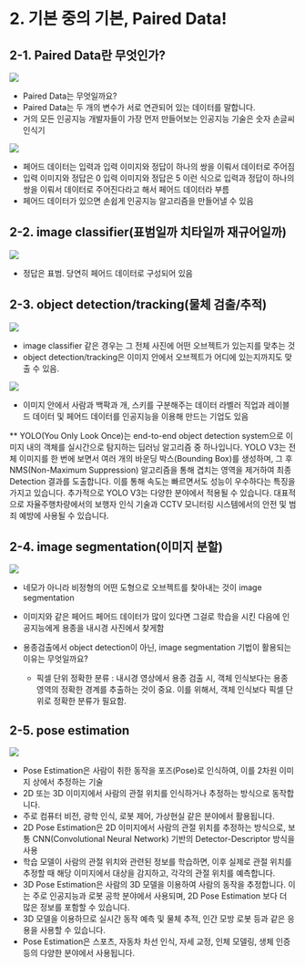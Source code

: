 # 2. 기본 중의 기본, Paired Data!  

## 2-1. Paired Data란 무엇인가?

![](./img/songeulssi_01.png)

- Paired Data는 무엇일까요?
- Paired Data는 두 개의 변수가 서로 연관되어 있는 데이터를 말합니다.
- 거의 모든 인공지능 개발자들이 가장 먼저 만들어보는 인공지능 기술은 숫자 손글씨 인식기

![](./img/songeulssi_02.png)  

- 페어드 데이터는 입력과 입력 이미지와 정답이 하나의 쌍을 이뤄서 데이터로 주어짐  
- 입력 이미지와 정답은 0 입력 이미지와 정답은 5 이런 식으로 입력과 정답이 하나의 쌍을 이뤄서 데이터로 주어진다라고 해서 
  페어드 데이터라 부름
- 페어드 데이터가 있으면 손쉽게 인공지능 알고리즘을 만들어낼 수 있음  

## 2-2. image classifier(표범일까 치타일까 재규어일까) 

![](./img/jaguar_01.png)  

- 정답은 표범. 당연히 페어드 데이터로 구성되어 있음

## 2-3. object detection/tracking(물체 검출/추적)  

![](./img/yoloV3.png)  

- image classifier 같은 경우는 그 전체 사진에 어떤 오브젝트가 있는지를 맞추는 것  
- object detection/tracking은 이미지 안에서 오브젝트가 어디에 있는지까지도 맞출 수 있음.  

![](./img/yoloV3_02.png)  
- 이미지 안에서 사람과 백팍과 개, 스키를 구분해주는 데이터 라벨러 직업과 레이블드 데이터 및 페어드 데이터를 인공지능을 이용해 만드는 기업도 있음

** YOLO(You Only Look Once)는 end-to-end object detection system으로 이미지 내의 객체를 실시간으로 탐지하는 딥러닝 알고리즘 중 하나입니다.
YOLO V3는 전체 이미지를 한 번에 보면서 여러 개의 바운딩 박스(Bounding Box)를 생성하며, 그 후 NMS(Non-Maximum Suppression) 알고리즘을 통해 겹치는 영역을 제거하여 최종 Detection 결과를 도출합니다. 
이를 통해 속도는 빠르면서도 성능이 우수하다는 특징을 가지고 있습니다. 추가적으로 YOLO V3는 다양한 분야에서 적용될 수 있습니다. 
대표적으로 자율주행차량에서의 보행자 인식 기술과 CCTV 모니터링 시스템에서의 안전 및 범죄 예방에 사용될 수 있습니다.  

## 2-4. image segmentation(이미지 분할)

![](./img/is_01.png)  

- 네모가 아니라 비정형의 어떤 도형으로 오브젝트를 찾아내는 것이 image segmentation
- 이미지와 같은 페어드 페어드 데이터가 많이 있다면 그걸로 학습을 시킨 다음에 인공지능에게 용종을 내시경 사진에서 찾게함

- 용종검출에서 object detection이 아닌, image segmentation 기법이 활용되는 이유는 무엇일까요?  
  - 픽셀 단위 정확한 분류 : 내시경 영상에서 용종 검출 시, 객체 인식보다는 용종 영역의 정확한 경계를 추출하는 것이 중요. 이를 위해서, 객체 인식보다 픽셀 단위로 정확한 분류가 필요함.

## 2-5. pose estimation  

![](./img/pose_01.png)
- Pose Estimation은 사람이 취한 동작을 포즈(Pose)로 인식하여, 이를 2차원 이미지 상에서 추정하는 기술  
- 2D 또는 3D 이미지에서 사람의 관절 위치를 인식하거나 추정하는 방식으로 동작합니다.  
- 주로 컴퓨터 비전, 광학 인식, 로봇 제어, 가상현실 같은 분야에서 활용됩니다.  
- 2D Pose Estimation은 2D 이미지에서 사람의 관절 위치를 추정하는 방식으로, 보통 CNN(Convolutional Neural Network) 기반의 Detector-Descriptor 방식을 사용  
- 학습 모델이 사람의 관절 위치와 관련된 정보를 학습하면, 이후 실제로 관절 위치를 추정할 때 해당 이미지에서 대상을 감지하고, 각각의 관절 위치를 예측합니다.  
- 3D Pose Estimation은 사람의 3D 모델을 이용하여 사람의 동작을 추정합니다. 이는 주로 인공지능과 로봇 공학 분야에서 사용되며, 2D Pose Estimation 보다 더 많은 정보를 포함할 수 있습니다.  
- 3D 모델을 이용하므로 실시간 동작 예측 및 물체 추적, 인간 모방 로봇 등과 같은 응용을 사용할 수 있습니다.   
- Pose Estimation은 스포츠, 자동차 차선 인식, 자세 교정, 인체 모델링, 생체 인증 등의 다양한 분야에서 사용됩니다.


